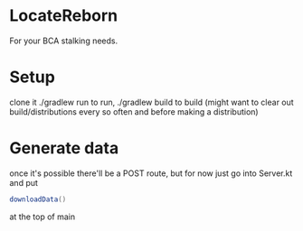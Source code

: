 # LocateReborn
For your BCA stalking needs.

# Setup
clone it
./gradlew run to run, ./gradlew build to build (might want to clear out build/distributions every so often and before making a distribution)

# Generate data
once it's possible there'll be a POST route, but for now just go into Server.kt and put
```java
downloadData()
```
at the top of main
